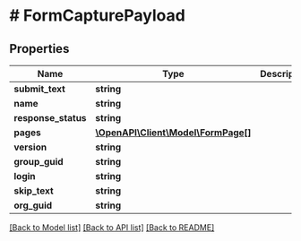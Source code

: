 # # FormCapturePayload

## Properties

Name | Type | Description | Notes
------------ | ------------- | ------------- | -------------
**submit_text** | **string** |  | [optional]
**name** | **string** |  | [optional]
**response_status** | **string** |  | [optional]
**pages** | [**\OpenAPI\Client\Model\FormPage[]**](FormPage.md) |  | [optional]
**version** | **string** |  | [optional]
**group_guid** | **string** |  | [optional]
**login** | **string** |  | [optional]
**skip_text** | **string** |  | [optional]
**org_guid** | **string** |  | [optional]

[[Back to Model list]](../../README.md#models) [[Back to API list]](../../README.md#endpoints) [[Back to README]](../../README.md)
